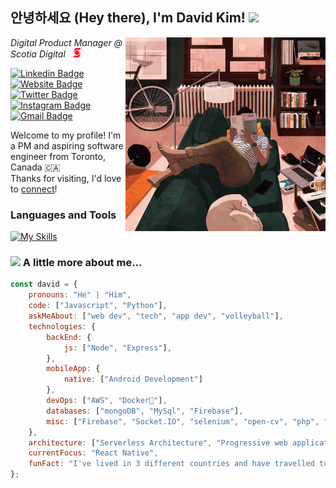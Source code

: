 <h2>안녕하세요 (Hey there), I'm David Kim! <img src="https://media4.giphy.com/media/v1.Y2lkPTc5MGI3NjExcjNpNGxiNnJpN2JrZTRtb2JybWZ1cXBtazVxbzlvZWxsMW93Z21zdyZlcD12MV9pbnRlcm5hbF9naWZfYnlfaWQmY3Q9cw/UQ1EI1ML2ABQdbebup/giphy.gif" width="50"></h2>
<img align='right' src="./assets/pixel-art-2.gif" height="310" width="320">

<p text-align="baseline"><em>Digital Product Manager @ Scotia Digital &nbsp <img vertical-align="baseline" src="/assets/BNS.svg" height="15">
</em></p>

<!-- Social Media Links -->
[![Linkedin Badge](https://img.shields.io/badge/-dgkim-blue?style=flat&logo=Linkedin&logoColor=white&link=https://www.linkedin.com/in/david-dg-kim/)](https://www.linkedin.com/in/david-dg-kim/)
[![Website Badge](https://img.shields.io/badge/-comingsoon!-47CCCC?style=flat&logo=Google-Chrome&logoColor=white&link=)]()
[![Twitter Badge](https://img.shields.io/badge/-@davidtothekim-1ca0f1?style=flat&labelColor=1ca0f1&logo=twitter&logoColor=white&link=https://twitter.com/davidtothekim)](https://twitter.com/davidtothekim)
[![Instagram Badge](https://img.shields.io/badge/-@davidtothekim-purple?style=flat&logo=instagram&logoColor=white&link=https://www.instagram.com/davidtothekim/)](https://www.instagram.com/davidtothekim/)
[![Gmail Badge](https://img.shields.io/badge/-dgkim.david-c14438?style=flat&logo=Gmail&logoColor=white&link=mailto:dgkim.david@gmail.com)](mailto:dgkim.david@gmail.com)

<!-- Short Intro -->
Welcome to my profile! I'm a PM and aspiring software engineer from Toronto, Canada 🇨🇦 &emsp;<br/>
Thanks for visiting, I'd love to [connect](https://www.linkedin.com/in/david-dg-kim/)!

<!-- Languages and tools -->
### Languages and Tools
[![My Skills](https://skillicons.dev/icons?i=html,css,sass,javascript,react,typescript,nextjs,nodejs,express,python,mysql,mongodb,git,figma&perline=7)](https://skillicons.dev)


### <img src="https://media3.giphy.com/media/v1.Y2lkPTc5MGI3NjExcHhhbXBmZzZhbmxzbWhpM2VsYWRnczljajF6aGF4cmpzYzdqaDY5ayZlcD12MV9pbnRlcm5hbF9naWZfYnlfaWQmY3Q9cw/l2kXHZLjm8BPfW1LLS/giphy.gif" height="60"> A little more about me...  

```javascript
const david = {
    pronouns: "He" | "Him",
    code: ["Javascript", "Python"],
    askMeAbout: ["web dev", "tech", "app dev", "volleyball"],
    technologies: {
        backEnd: {
            js: ["Node", "Express"],
        },
        mobileApp: {
            native: ["Android Development"]
        },
        devOps: ["AWS", "Docker🐳"],
        databases: ["mongoDB", "MySql", "Firebase"],
        misc: ["Firebase", "Socket.IO", "selenium", "open-cv", "php", "SuiteApp"]
    },
    architecture: ["Serverless Architecture", "Progressive web applications", "Single page applications"],
    currentFocus: "React Native",
    funFact: "I've lived in 3 different countries and have travelled to more than 10!"
};
```



<!--
**davidtothekim/davidtothekim** is a ✨ _special_ ✨ repository because its `README.md` (this file) appears on your GitHub profile.
